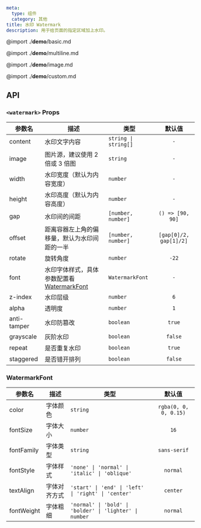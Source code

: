 ```yaml
meta:
  type: 组件
  category: 其他
title: 水印 Watermark
description: 用于给页面的指定区域加上水印。
```

@import ./__demo__/basic.md

@import ./__demo__/multiline.md

@import ./__demo__/image.md

@import ./__demo__/custom.md

## API


### `<watermark>` Props

|参数名|描述|类型|默认值|
|---|---|---|:---:|
|content|水印文字内容|`string \| string[]`|`-`|
|image|图片源，建议使用 2 倍或 3 倍图|`string`|`-`|
|width|水印宽度（默认为内容宽度）|`number`|`-`|
|height|水印高度（默认为内容高度）|`number`|`-`|
|gap|水印间的间距|`[number, number]`|`() => [90, 90]`|
|offset|距离容器左上角的偏移量，默认为水印间距的一半|`[number, number]`|`[gap[0]/2, gap[1]/2]`|
|rotate|旋转角度|`number`|`-22`|
|font|水印字体样式，具体参数配置看 [WatermarkFont](#WatermarkFont)|`WatermarkFont`|`-`|
|z-index|水印层级|`number`|`6`|
|alpha|透明度|`number`|`1`|
|anti-tamper|水印防篡改|`boolean`|`true`|
|grayscale|灰阶水印|`boolean`|`false`|
|repeat|是否重复水印|`boolean`|`true`|
|staggered|是否错开排列|`boolean`|`false`|




### WatermarkFont

|参数名|描述|类型|默认值|
|---|---|---|:---:|
|color|字体颜色|`string`|`rgba(0, 0, 0, 0.15)`|
|fontSize|字体大小|`number`|`16`|
|fontFamily|字体类型|`string`|`sans-serif`|
|fontStyle|字体样式|`'none' \| 'normal' \| 'italic' \| 'oblique'`|`normal`|
|textAlign|字体对齐方式|`'start' \| 'end' \| 'left' \| 'right' \| 'center'`|`center`|
|fontWeight|字体粗细|`'normal' \| 'bold' \| 'bolder' \| 'lighter' \| number`|`normal`|



